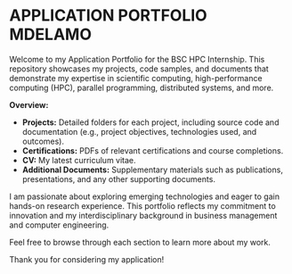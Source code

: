 # APPLICATION PORTFOLIO MDELAMO

Welcome to my Application Portfolio for the BSC HPC Internship. This repository showcases my projects, code samples, and documents that demonstrate my expertise in scientific computing, high-performance computing (HPC), parallel programming, distributed systems, and more.

**Overview:**
- **Projects:** Detailed folders for each project, including source code and documentation (e.g., project objectives, technologies used, and outcomes).
- **Certifications:** PDFs of relevant certifications and course completions.
- **CV:** My latest curriculum vitae.
- **Additional Documents:** Supplementary materials such as publications, presentations, and any other supporting documents.

I am passionate about exploring emerging technologies and eager to gain hands-on research experience. This portfolio reflects my commitment to innovation and my interdisciplinary background in business management and computer engineering.

Feel free to browse through each section to learn more about my work.

Thank you for considering my application!
